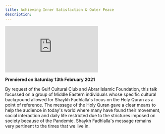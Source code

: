 ```yaml
---
title: Achieving Inner Satisfaction & Outer Peace 
description:
---
```


<iframe class="video-frame" src="https://www.youtube.com/embed/ftGv_vHCirM" title="YouTube video player" frameborder="0" allow="accelerometer; autoplay; clipboard-write; encrypted-media; gyroscope; picture-in-picture" allowfullscreen></iframe>

**Premiered on Saturday 13th February 2021**

By request of the Gulf Cultural Club and Abrar Islamic Foundation, this talk focussed on a group of Middle Eastern individuals whose specific cultural background allowed for Shaykh Fadhlalla's focus on the Holy Quran as a point of reference. The message of the Holy Quran gave a clear means to help the audience in today's world where many have found their movement, social interaction and daily life restricted due to the strictures imposed on society because of the Pandemic. Shaykh Fadhlalla's message remains very pertinent to the times that we live in.   
